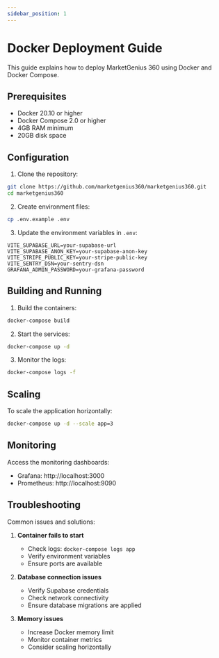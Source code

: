 ```yaml
---
sidebar_position: 1
---
```


# Docker Deployment Guide

This guide explains how to deploy MarketGenius 360 using Docker and Docker Compose.

## Prerequisites

- Docker 20.10 or higher
- Docker Compose 2.0 or higher
- 4GB RAM minimum
- 20GB disk space

## Configuration

1. Clone the repository:
```bash
git clone https://github.com/marketgenius360/marketgenius360.git
cd marketgenius360
```

2. Create environment files:
```bash
cp .env.example .env
```

3. Update the environment variables in `.env`:
```env
VITE_SUPABASE_URL=your-supabase-url
VITE_SUPABASE_ANON_KEY=your-supabase-anon-key
VITE_STRIPE_PUBLIC_KEY=your-stripe-public-key
VITE_SENTRY_DSN=your-sentry-dsn
GRAFANA_ADMIN_PASSWORD=your-grafana-password
```

## Building and Running

1. Build the containers:
```bash
docker-compose build
```

2. Start the services:
```bash
docker-compose up -d
```

3. Monitor the logs:
```bash
docker-compose logs -f
```

## Scaling

To scale the application horizontally:
```bash
docker-compose up -d --scale app=3
```

## Monitoring

Access the monitoring dashboards:
- Grafana: http://localhost:3000
- Prometheus: http://localhost:9090

## Troubleshooting

Common issues and solutions:

1. **Container fails to start**
   - Check logs: `docker-compose logs app`
   - Verify environment variables
   - Ensure ports are available

2. **Database connection issues**
   - Verify Supabase credentials
   - Check network connectivity
   - Ensure database migrations are applied

3. **Memory issues**
   - Increase Docker memory limit
   - Monitor container metrics
   - Consider scaling horizontally